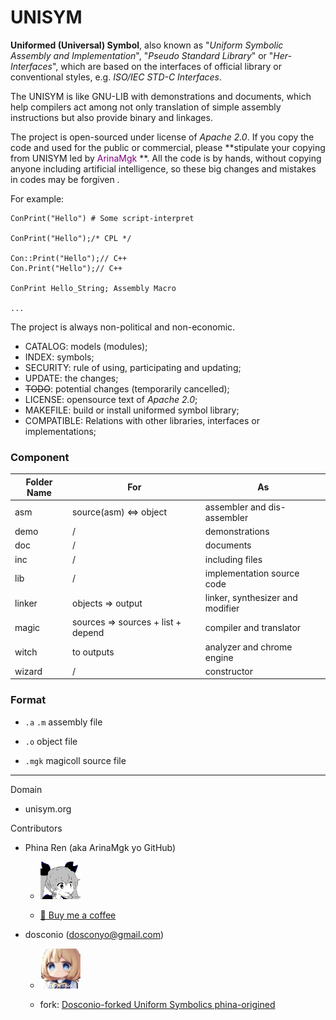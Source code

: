 # UNISYM

**Uniformed (Universal) Symbol**, also known as "*Uniform Symbolic Assembly and Implementation*", "*Pseudo Standard Library*" or "*Her-Interfaces*", which are based on the interfaces of official library or conventional styles, e.g. *ISO/IEC STD-C Interfaces*.

The UNISYM is like GNU-LIB with demonstrations and documents, which help compilers act among not only  translation of simple assembly instructions but also provide binary and linkages.

The project is open-sourced under license of *Apache 2.0*. If you copy the code and used for the public or commercial, please **stipulate your copying from UNISYM led by<font color="purple"> ArinaMgk </font> **. All the code is by hands, without copying anyone including artificial intelligence, so these big changes and mistakes in codes may be forgiven .

For example:

```
ConPrint("Hello") # Some script-interpret

ConPrint("Hello");/* CPL */

Con::Print("Hello");// C++
Con.Print("Hello");// C++

ConPrint Hello_String; Assembly Macro

...
```



The project is always non-political and non-economic.

- CATALOG: models (modules);
- INDEX: symbols;
- SECURITY: rule of using, participating and updating;
- UPDATE: the changes;
- <del>TODO</del>: potential changes (temporarily cancelled);
- LICENSE: opensource text of *Apache 2.0*;
- MAKEFILE: build or install uniformed symbol library;
- COMPATIBLE: Relations with other libraries, interfaces or implementations;

### Component

| Folder Name        | For                                                     | As                                                         |
| ------------------ | ------------------------------------------------------------ | ------------------ |
| asm | source(asm) <=> object | assembler and dis-assembler |
| demo | / | demonstrations |
| doc | / | documents |
| inc | / | including files |
| lib | / | implementation source code |
| linker | objects => output | linker, synthesizer and modifier |
| magic | sources => sources + list + depend | compiler and translator |
| witch | to outputs | analyzer and chrome engine |
| wizard | / | constructor |

### Format

- `.a` `.m` assembly file

- `.o` object file

- `.mgk` magicoll source file

    

---


Domain

- unisym.org

Contributors

- Phina Ren (aka ArinaMgk yo GitHub)

    - ![Contributor ArinaMgk](./.picture/phina.head.bmp) 

    - [🍨 Buy me a coffee](https://www.buymeacoffee.com/arinamgk) 

- dosconio (dosconyo@gmail.com)

    - ![Contributor Doshou Haruno](./.picture/haruno.head.jpg) 

    - fork: [Dosconio-forked Uniform Symbolics phina-origined](http://github.com/dosconio/unisym) 

